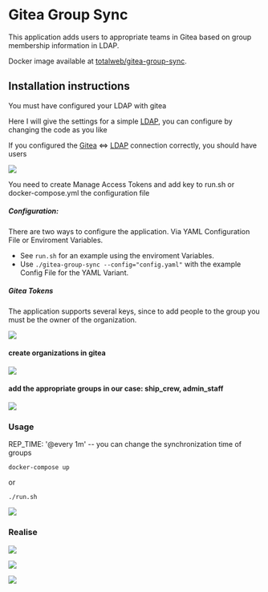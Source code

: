 # Gitea Group Sync

This application adds users to appropriate teams in Gitea based on group membership information in LDAP.

Docker image available at [totalweb/gitea-group-sync](https://hub.docker.com/r/totalweb/gitea-group-sync).

## Installation instructions

You must have configured your LDAP with gitea

Here I will give the settings for a simple [LDAP](https://github.com/rroemhild/docker-test-openldap), you can configure by changing the code as you like

If you configured the [Gitea](https://hub.docker.com/r/gitea/gitea) <=> [LDAP](https://github.com/rroemhild/docker-test-openldap) connection correctly, you should have users

![](images/Image1.png)

You need to create Manage Access Tokens and add key to run.sh or docker-compose.yml the configuration file

##### Configuration: 
There are two ways to configure the application. Via YAML Configuration File or Enviroment Variables. 
- See `run.sh` for an example using the enviroment Variables. 
- Use `./gitea-group-sync --config="config.yaml"` with the example Config File for the YAML Variant.

##### Gitea Tokens
The application supports several keys, since to add people to the group you must be the owner of the organization.


![](images/Image2.png)

#### create organizations in gitea

![](images/Image3.png)

#### add the appropriate groups in our case: ship_crew, admin_staff

![](images/Image4.png)

### Usage


REP_TIME: '@every 1m'  -- you can change the synchronization time of groups 


```
docker-compose up
```

or

```
./run.sh
```
![](images/Image8.png)


### Realise
![](images/Image5.png)

![](images/Image6.png)

![](images/Image7.png)
